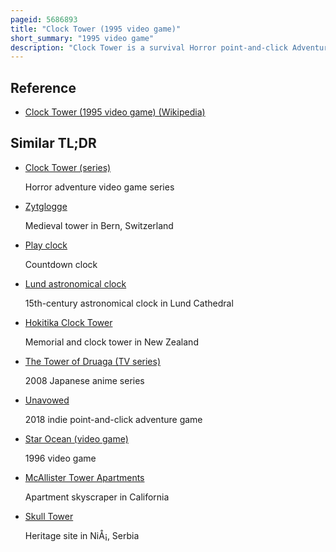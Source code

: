 ```yaml
---
pageid: 5686893
title: "Clock Tower (1995 video game)"
short_summary: "1995 video game"
description: "Clock Tower is a survival Horror point-and-click Adventure Game developed and published by human Entertainment in 1995 for super Famicom. It's the first Installment in the Clock Tower Series. The Story follows orphan Jennifer Simpson soon after she is adopted by the Barrows Family along with other Orphans. Shortly after arriving at the Barrow Family manor one of the other Children is murdered by a Stalker called Scissorman. Jennifer must then explore the Barrows Mansion to find a Way to escape while evading Scissorman, leading to one of the Game's multiple Endings. Clock Tower utilizes a point-and-click Interface with a Player controlling a Cursor to direct Jennifer's Actions."
---
```


## Reference

- [Clock Tower (1995 video game) (Wikipedia)](https://en.wikipedia.org/?curid=5686893)

## Similar TL;DR

- [Clock Tower (series)](/tldr/en/clock-tower-series)

  Horror adventure video game series

- [Zytglogge](/tldr/en/zytglogge)

  Medieval tower in Bern, Switzerland

- [Play clock](/tldr/en/play-clock)

  Countdown clock

- [Lund astronomical clock](/tldr/en/lund-astronomical-clock)

  15th-century astronomical clock in Lund Cathedral

- [Hokitika Clock Tower](/tldr/en/hokitika-clock-tower)

  Memorial and clock tower in New Zealand

- [The Tower of Druaga (TV series)](/tldr/en/the-tower-of-druaga-tv-series)

  2008 Japanese anime series

- [Unavowed](/tldr/en/unavowed)

  2018 indie point-and-click adventure game

- [Star Ocean (video game)](/tldr/en/star-ocean-video-game)

  1996 video game

- [McAllister Tower Apartments](/tldr/en/mcallister-tower-apartments)

  Apartment skyscraper in California

- [Skull Tower](/tldr/en/skull-tower)

  Heritage site in NiÅ¡, Serbia
